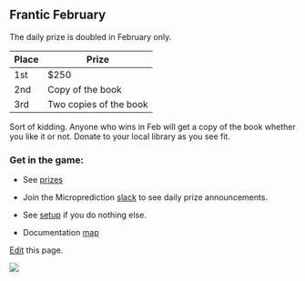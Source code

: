 ## Frantic February

The daily prize is doubled in February only. 


 | Place |  Prize |
 |-------|--------|
 | 1st   | $250   |
 | 2nd   | Copy of the book |
 | 3rd   | Two copies of the book |

Sort of kidding. Anyone who wins in Feb will get a copy of the book whether you like it or not. Donate to your local library as you see fit. 
 
### Get in the game:
 
 - See [prizes](https://microprediction.github.io/microprediction/prizes.html)
 - Join the Microprediction [slack](https://microprediction.github.io/microprediction/slack.html) to see daily prize announcements. 
 - See [setup](https://microprediction.github.io/microprediction/setup.html) if you do nothing else. 

 



 - Documentation [map](https://microprediction.github.io/microprediction/map.html)

[Edit](https://github.com/microprediction/microprediction/blob/master/docs/feb.md) this page. 
    

 ![](/microprediction/assets/images/cotton_microprediction_3d_down.png)



 
